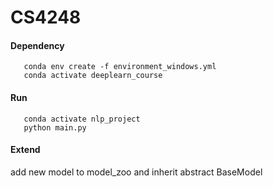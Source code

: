 # CS4248

#### Dependency

```shell
   conda env create -f environment_windows.yml
   conda activate deeplearn_course
```

#### Run

```shell
   conda activate nlp_project
   python main.py
```

#### Extend

add new model to model_zoo and inherit abstract BaseModel


